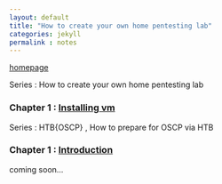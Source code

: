 ```yaml
---
layout: default
title: "How to create your own home pentesting lab"
categories: jekyll
permalink : notes
---
```


[homepage](/musubi/index)  

Series : How to create your own home pentesting lab
### Chapter 1 : [Installing vm](/musubi/notes/virtualbox-one)

Series : HTB{OSCP} , How to prepare for OSCP via HTB
### Chapter 1 : [Introduction](/musubi/notes/htb4oscp)
coming soon...
